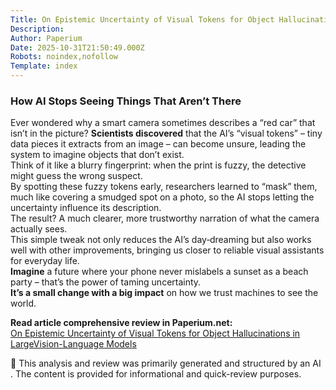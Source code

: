 ```yaml
---
Title: On Epistemic Uncertainty of Visual Tokens for Object Hallucinations in LargeVision-Language Models
Description: 
Author: Paperium
Date: 2025-10-31T21:50:49.000Z
Robots: noindex,nofollow
Template: index
---
```

<h3>
  
  
  How AI Stops Seeing Things That Aren’t There
</h3>

<p>Ever wondered why a smart camera sometimes describes a “red car” that isn’t in the picture? <strong>Scientists discovered</strong> that the AI’s “visual tokens” – tiny data pieces it extracts from an image – can become unsure, leading the system to imagine objects that don’t exist.<br>
 Think of it like a blurry fingerprint: when the print is fuzzy, the detective might guess the wrong suspect.<br>
 By spotting these fuzzy tokens early, researchers learned to “mask” them, much like covering a smudged spot on a photo, so the AI stops letting the uncertainty influence its description.<br>
 The result? A much clearer, more trustworthy narration of what the camera actually sees.<br>
 This simple tweak not only reduces the AI’s day‑dreaming but also works well with other improvements, bringing us closer to reliable visual assistants for everyday life.<br>
 <strong>Imagine</strong> a future where your phone never mislabels a sunset as a beach party – that’s the power of taming uncertainty.<br>
 <strong>It’s a small change with a big impact</strong> on how we trust machines to see the world.</p>

<p><strong>Read article comprehensive review in Paperium.net:</strong><br>
 <a href="https://paperium.net/article/en/161/on-epistemic-uncertainty-of-visual-tokens-for-object-hallucinations-in-largevision-language-models" title="On Epistemic Uncertainty of Visual Tokens for Object Hallucinations in LargeVision-Language Models" rel="noopener noreferrer"> On Epistemic Uncertainty of Visual Tokens for Object Hallucinations in LargeVision-Language Models </a></p>

<p>🤖 This analysis and review was primarily generated and structured by an AI . The content is provided for informational and quick-review purposes.</p>

